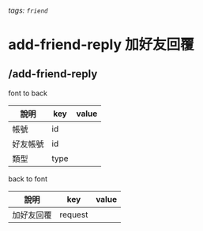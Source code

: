###### tags: `friend`
# add-friend-reply 加好友回覆
## /add-friend-reply
font to back

| 說明     | key  | value |
| -------- | ---- | ----- |
| 帳號     | id   |       |
| 好友帳號 | id   |       |
| 類型     | type |       |



back to font

| 說明     | key  | value |
| -------- | ---- | ----- |
| 加好友回覆 | request |       |